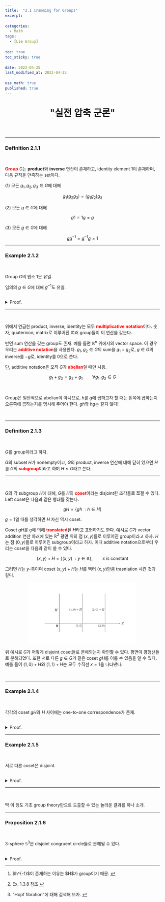 ```yaml
---
title:  "2.1 Cramming for Groups"
excerpt: 

categories:
  - Math
tags:
  - [Lie Group]

toc: true
toc_sticky: true
 
date: 2022-04-25
last_modified_at: 2022-04-25

use_math: true
published: true
---
```


<p align="center" style="font-weight:600; font-size:30px">"실전 압축 군론"</p>

<br>

***

### Definition 2.1.1

<br>

<span style="color:red">**Group**</span> $G$는 **product**와 **inverse** 연산이 존재하고, identity element $1$이 존재하며, 다음 규칙을 만족하는 set이다.

 (1) 모든 $g_1, g_2, g_3 \in G$에 대해

 $$
 g_1(g_2g_3) = (g_1g_2)g_3
 $$

 (2) 모든 $g \in G$에 대해

 $$
 g1 = 1g = g
 $$
 
 (3) 모든 $g \in G$에 대해

 $$
 gg^{-1} = g^{-1}g = 1
 $$

***

### Example 2.1.2

<br>

Group $G$의 원소 $1$은 유일.

임의의 $g \in G$에 대해 $g^{-1}$도 유일.

<br>
<details>
<summary>Proof.</summary>
<div markdown="1">
<br>

임의의 $g \in G$에 대해 식 $gg'=g$의 양변의 왼쪽에 $g^{-1}$를 곱하면 $g\prime = 1$.

비슷하게, 각 $g \in G$에 대해 $gg'\'=1$를 만족하는 $g'\'$는 $g^{-1}$. $\square$

</div>
</details>

***

<br>

위에서 언급한 product, inverse, identity는 모두 <span style="color:red">**multiplicative notation**</span>이다. 숫자, quaternion, matrix로 이루어진 여러 group들이 이 연산을 갖는다.

반면 sum 연산을 갖는 group도 존재. 예를 들면 $\mathbb{R}^n$ 위에서의 vector space. 이 경우 우리는 <span style="color:red">**additive notation**</span>을 사용한다. $g_1, g_2 \in G$의 sum을 $g_1+g_2$로, $g \in G$의 inverse를 $-g$로, identity를 $0$으로 쓴다.

단, additive notation은 오직 $G$가 <span style="color:red">**abelian**</span>일 때만 사용.

$$
g_1+g_2 = g_2 + g_1 \qquad \forall g_1, g_2 \in G
$$

<br>

Group은 일반적으로 abelian이 아니므로, $h$를 $g$에 곱하고자 할 때는 왼쪽에 곱하는지 오른쪽에 곱하는지를 명시해 주어야 한다. $gh$와 $hg$는 같지 않다!

<br>

***

### Definition 2.1.3

<br>

$G$를 group이라고 하자.

$G$의 subset $H$가 nonempty이고, $G$의 product, inverse 연산에 대해 닫혀 있으면 $H$를 $G$의 <span style="color:red">**subgroup**</span>이라고 하며 $H \leq G$라고 쓴다.

***

<br>

$G$의 각 subgroup $H$에 대해, $G$를 $H$의 <span style="color:red">**coset**</span>이라는 disjoint한 조각들로 쪼갤 수 있다. Left coset은 다음과 같은 형태를 갖는다.

$$
gH = \{gh \ : h \in H \}
$$

$g=1$일 때를 생각하면 $H$ 자신 역시 coset.

Coset $gH$를 $g$에 의해 <span style="color:red">**translated**</span>된 $H$라고 표현하기도 한다.
예시로 $G$가 vector addition 연산 아래에 있는 $\mathbb{R}^2$ 평면 위의 점 $(x,y)$들로 이루어진 group이라고 하자. $H$는 점 $(0, y)$들로 이루어진 subgroup이라고 하자. 이때 additive notation으로부터 우리는 coset을 다음과 같이 쓸 수 있다.

$$
(x,y)+H = \{(x,y) \ : y \in \mathbb{R}\}, \qquad x \textrm{ is constant} 
$$

그러면 $H$는 $y$-축이며 coset $(x,y) + H$는 $H$를 벡터 $(x,y)$만큼 trasnlation 시킨 것과 같다.

<p align="center"><img src="/assets/image/lie/ch2/2.1.svg" width="70%" height="70%" title="" alt=""><br/></p>

위 예시로 $G$가 어떻게 disjoint coset들로 분해되는지 확인할 수 있다. 평면이 평행선들로 분해되었다. 또한 서로 다른 $g \in G$가 같은 coset $gH$를 이룰 수 있음을 알 수 있다. 예를 들어 $(1,0)+H$와 $(1,1)+H$는 모두 수직선 $x=1$을 나타낸다.

<br>

***

### Example 2.1.4

<br>

각각의 coset $gH$와 $H$ 사이에는 one-to-one correspondence가 존재.

<br>
<details>
<summary>Proof.</summary>
<div markdown="1">
<br>

각 $h \in H$에 대해 양변의 왼쪽에 $g$를 곱하면 $gh \in gH$를 얻는다. 반대로 각 $gh \in gH$에 대해 양변의 왼쪽에 $g^{-1}$을 곱하면 $h \in H$를 얻는다. $\square$

</div>
</details>

***

### Example 2.1.5

<br>

서로 다른 coset은 disjoint.

<br>
<details>
<summary>Proof.</summary>
<div markdown="1">
<br>

귀류법. $g \in g_1H$, $g \in g_2H$라고 하자. 그러면

$$
g = g_1h_1 = g_1h_2 \qquad \textrm{ for some } h_1, h_2 \in H
$$

즉 $g_1 = g_2h_2h_1^{-1}$이다. <sup id="fnref:1"><a href="#fn:1" rel="footnote">1</a></sup> 그런데, $h_2h_1^{-1}$는 $H$의 원소이므로 $h_2h_1^{-1}H = H$이다. 따라서,

$$
g_1H = g_2h_2h_1^{-1}H = g_2(h_2h_1^{-1}H) = g_2H
$$

이므로 모순. $\square$

</div>
</details>

***

<br>

딱 이 정도 기초 group theory만으로 도출할 수 있는 놀라운 결과를 하나 소개.

***

### Proposition 2.1.6

<br>

3-sphere $\mathbb{S}^3$은 disjoint congruent circle들로 분해될 수 있다.

<br>
<details>
<summary>Proof.</summary>
<div markdown="1">
<br>

먼저 Sec.1.3에서 봤듯이, unit quaternion $a + b \textbf{i} + c \textbf{j} + d \textbf{k}$는

$$
a^2+b^2+c^2+d^2=1
$$

을 만족시키며 3-sphere $\mathbb{S}^3$를 형성한다.

Unit quaternion들은 또한 group을 이루는데, product와 inverse의 결과가 모두 unit quaternion이기 때문.

자, unit quaternion들을 모아 놓은 group을 $G$라고 하자. $G$의 어떤 subgroup $H$는 원소 $\cos \theta + \textbf{i} \sin \theta$를 가질 것이다. 그러면 $H$는 $1$과 $\textbf{i}$로 span되는 2D 평면상의 unit circle을 구성한다.

즉, 임의의 coset $qH$ 또한 unit circle. 왜냐하면 단위 길이의 quaternion $q$를 곱하는 것은 isometry이기 때문이다.<sup id="fnref:2"><a href="#fn:2" rel="footnote">2</a></sup>

Coset $qH$들은 모두 disjoint하며 전체 group을 채우기 때문에, 3-sphere $\mathbb{S}^3$가 unit circle로 채워진다는 것을 알 수 있다. $\square$ <sup id="fnref:3"><a href="#fn:3" rel="footnote">3</a></sup>

</div>
</details>



***

<div class="footnotes"><ol>
<li class="footnote" id="fn:1">
<p>
$h^{-1}$이 존재하는 이유는 $H$가 group이기 때문.
<a href="#fnref:1" title=""> ↩</a><p>
<li class="footnote" id="fn:2">
<p>
Ex. 1.3.8 참조
<a href="#fnref:2" title=""> ↩</a><p>
<li class="footnote" id="fn:2">
<p>
"Hopf fibration"에 대해 검색해 보자.
<a href="#fnref:2" title=""> ↩</a><p>
